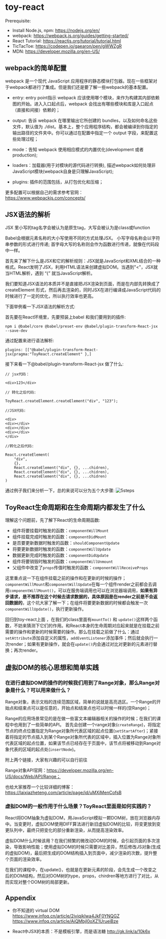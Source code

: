 # toy-react

Prerequisite:
* Install Node.js, npm: https://nodejs.org/en/ 
* webpack: https://webpack.js.org/guides/getting-started/ 
* React Tutorial: https://reactjs.org/tutorial/tutorial.html 
* TicTacToe: https://codepen.io/gaearon/pen/gWWZgR 
* MDN: https://developer.mozilla.org/en-US/

## webpack的简单配置

webpack 是一个现代 JavaScript 应用程序的静态模块打包器。现在一些框架对于webpack都进行了集成。但是我们还是要了解一些webpack的基本配置。

* entry: entry point指示 webpack 应该使用哪个模块，来作为构建其内部依赖图的开始。进入入口起点后，webpack 会找出有哪些模块和库是入口起点（直接和间接）依赖的；

* output: 告诉 webpack 在哪里输出它所创建的 bundles，以及如何命名这些文件，默认值为 ./dist。基本上，整个应用程序结构，都会被编译到你指定的输出路径的文件夹中。你可以通过在配置中指定一个 output 字段，来配置这些处理过程；

* mode：告知 webpack 使用相应模式的内置优化(development 或者 production);

* loaders：加载器(用于对模块的源代码进行转换), 描述webpack如何处理非JavaScript模块(webpack自身是只理解JavaScript); 

* plugins: 插件的范围包括，从打包优化和压缩；

更多配置可以根据自己的需求参考官网：https://www.webpackjs.com/concepts/

## JSX语法的解析

JSX 里小写的tag名字会被认为是原生tag，大写会被认为是class或function

Babel会根据元素名称的大小写使用不同的方式处理JSX。 小写字母名称会以字符串参数的形式进行传递; 首字母大写的名称则会作为函数进行传递，就像在代码段中一样。

首先来了解下什么是JSX和它的解析规则：JSX就是JavaScript和XML结合的一种格式。React发明了JSX，利用HTML语法来创建虚拟DOM。当遇到"<"，JSX就当HTML解析，遇到 “{” 就当JavaScript解析。

我们要知道JSX语法的本质并不是直接把JSX渲染到页面，而是在内部先转换成了createElement 形式，然后再去渲染的，同时JSX在进行编译成JavaScript代码的时候进行了一定的优化，所以执行效率也更高。

下面举例看一下JSX语法的解析方式: 

首先要在React环境里，先要预装上babel 和我们要用到的插件:

`npm i @babel/core @babel/preset-env @babel/plugin-transform-React-jsx --save-dev`

通过配置来进行语法解析:

`plugins: [["@babel/plugin-transform-React-jsx{pragma:"ToyReact.createElement" },]`

接下来看一下@babel/plugin-transform-React-jsx 做了什么: 

```JSX
// jsx代码：

<div>123</div>

// 转化之后代码: 

ToyReact.createElement.createElement("div", "123");

//JSX代码:

<div>     
<div></div>    
<div></div>     
<div></div> 
</div> 

//转化之后代码:

React.createElement(     
    "div",     
    {},     
    React.createElement("div", {}, ...chidren),     
    React.createElement("div", {}, ...chidren),     
    React.createElement("div", {}, ...chidren) 
)
```

通过例子我们来分析一下，总的来说可以分为五个大步骤: 
![5steps](/https://github.com/xrdcrab/toy-react/raw/master/5steps.pic)

## ToyReact生命周期和在生命周期内都发生了什么

理解这个问题前，先了解下React的生命周期函数: 

- 组件将要挂载时触发的函数：`componentWillMount`
- 组件挂载完成时触发的函数：`componentDidMount`
- 是否要更新数据时触发的函数：`shouldComponentUpdate`
- 将要更新数据时触发的函数：`componentWillUpdate`
- 数据更新完成时触发的函数：`componentDidUpdate`
- 组件将要销毁时触发的函数：`componentWillUnmount`
- 父组件中改变了`props`传值时触发的函数：`componentWillReceiveProps`

这里重点说一下在组件挂载之前的操作和在更新的时候的操作；`componentWillMount`和`componentWillUpdate`在每一个组件render之前都会去调用`componentWillMount()`，可以在服务端调用也可以在浏览器端调用，**如果有异步请求，是不推荐在这个时候去请求数据的，具体原因是在render之前是不会返回数据的**，这个坑大家了解一下；在组件将要更新数据的时候都会触发一次`componentWillUpdate()`，执行更新操作。

回归到toy-react上面 ，在我们的class里面有`mountTo()` 和 `update()`这样两个函数，不妨来猜测下它们的作用。和React本身的生命周期对应起来就是在挂载之前需要的操作和更新的时候需要的操作。那么在挂载之前做了什么：通过`setAttribute`添加自定义的属性，`addEventListener`添加事件；然后就会执行一次render；如果有更新操作，就会在`update()`内会通过对比对更新的元素进行替换；再次render。

## 虚拟DOM的核心思想和简单实践

### 在进行虚拟DOM的操作的时候我们用到了Range对象，那么Range对象是什么？可以用来做什么？

Range对象，表示文档的连续范围区域，简单的说就是高亮选区。一个Range的开始点和结束点可以是任意的，开始点和结束点也可以时候一样的(空Range)；

Range的应用场景常见的是在做一些富文本编辑器相关的操作的时候；在我们的课程中也用到了一些简单的API。
首先会创建一个range对象(`createRange`)，将指定节点的终点位置指定为Range对象所代表区域的起点位置(`setStartAfter`)；紧接着将指定的节点插入到某个Range对象所代表的区域中，插入位置为Range对象所代表区域的起点位置，如果该节点已经存在于页面中，该节点将被移动到Range对象代表的区域的起点处(`insertNode`)。

附上两个链接，大家有兴趣的可以自行前往

Range对象API官网：https://developer.mozilla.org/en-US/docs/Web/API/Range；

也给大家推荐一个比较详细的博客：https://laixiazheteng.com/article/page/id/uMXiMenCofsB


### 虚拟DOM的一般作用于什么场景？ToyReact里面是如何实践的？

React将DOM抽象为虚拟DOM，用JavaScript模拟一颗DOM树，放在浏览器内存中。当变更时，虚拟DOM使用DIFF算法进行新旧虚拟DOM的比较，将变更放到变更队列中，最终只把变化的部分重新渲染，从而提高渲染效率。

虚拟DOM什么时候该用？在我们频繁的微改动DOM的时候，会引起页面的多次渲染，导致影响性能；使用虚拟DOM的时候只需要对比差异，然后修改JS对象(生成的虚拟DOM)，最后把生成的DOM结构插入到页面中，减少渲染的次数，提升整个页面的渲染效率。

在我们的课程中，在update()，也就是在更新元素的阶段，会先生成一个改变之后的DOM结构，然后对DOM树的type，props，chirdren等地方进行了对比，从而实现对整个DOM树的局部更新。

## Appendix

* 你不知道的 virtual DOM
https://www.infoq.cn/article/2iviqjklwa4JkF0YNQGZ
https://www.infoq.cn/article/AiQMbjI0oXZ1UrueiBze

* React中JSX的本质：不是模板引擎，而是语法糖
http://gk.link/a/10k6x
